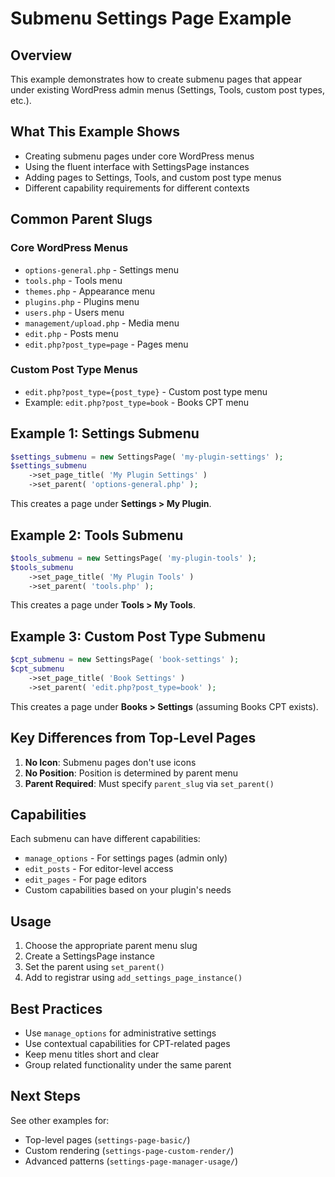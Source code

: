 # Submenu Settings Page Example

## Overview

This example demonstrates how to create submenu pages that appear under existing WordPress admin menus (Settings, Tools, custom post types, etc.).

## What This Example Shows

- Creating submenu pages under core WordPress menus
- Using the fluent interface with SettingsPage instances
- Adding pages to Settings, Tools, and custom post type menus
- Different capability requirements for different contexts

## Common Parent Slugs

### Core WordPress Menus
- `options-general.php` - Settings menu
- `tools.php` - Tools menu
- `themes.php` - Appearance menu
- `plugins.php` - Plugins menu
- `users.php` - Users menu
- `management/upload.php` - Media menu
- `edit.php` - Posts menu
- `edit.php?post_type=page` - Pages menu

### Custom Post Type Menus
- `edit.php?post_type={post_type}` - Custom post type menu
- Example: `edit.php?post_type=book` - Books CPT menu

## Example 1: Settings Submenu
```php
$settings_submenu = new SettingsPage( 'my-plugin-settings' );
$settings_submenu
    ->set_page_title( 'My Plugin Settings' )
    ->set_parent( 'options-general.php' );
```

This creates a page under **Settings > My Plugin**.

## Example 2: Tools Submenu
```php
$tools_submenu = new SettingsPage( 'my-plugin-tools' );
$tools_submenu
    ->set_page_title( 'My Plugin Tools' )
    ->set_parent( 'tools.php' );
```

This creates a page under **Tools > My Tools**.

## Example 3: Custom Post Type Submenu
```php
$cpt_submenu = new SettingsPage( 'book-settings' );
$cpt_submenu
    ->set_page_title( 'Book Settings' )
    ->set_parent( 'edit.php?post_type=book' );
```

This creates a page under **Books > Settings** (assuming Books CPT exists).

## Key Differences from Top-Level Pages

1. **No Icon**: Submenu pages don't use icons
2. **No Position**: Position is determined by parent menu
3. **Parent Required**: Must specify `parent_slug` via `set_parent()`

## Capabilities

Each submenu can have different capabilities:
- `manage_options` - For settings pages (admin only)
- `edit_posts` - For editor-level access
- `edit_pages` - For page editors
- Custom capabilities based on your plugin's needs

## Usage

1. Choose the appropriate parent menu slug
2. Create a SettingsPage instance
3. Set the parent using `set_parent()`
4. Add to registrar using `add_settings_page_instance()`

## Best Practices

- Use `manage_options` for administrative settings
- Use contextual capabilities for CPT-related pages
- Keep menu titles short and clear
- Group related functionality under the same parent

## Next Steps

See other examples for:
- Top-level pages (`settings-page-basic/`)
- Custom rendering (`settings-page-custom-render/`)
- Advanced patterns (`settings-page-manager-usage/`)
